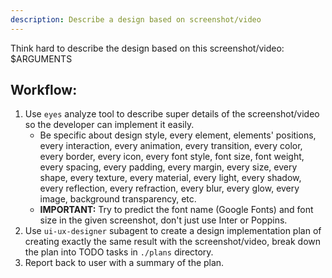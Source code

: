 ```yaml
---
description: Describe a design based on screenshot/video
---
```


Think hard to describe the design based on this screenshot/video: 
<screenshot>$ARGUMENTS</screenshot>

## Workflow:
1. Use `eyes` analyze tool to describe super details of the screenshot/video so the developer can implement it easily.
   - Be specific about design style, every element, elements' positions, every interaction, every animation, every transition, every color, every border, every icon, every font style, font size, font weight, every spacing, every padding, every margin, every size, every shape, every texture, every material, every light, every shadow, every reflection, every refraction, every blur, every glow, every image, background transparency, etc.
   - **IMPORTANT:** Try to predict the font name (Google Fonts) and font size in the given screenshot, don't just use Inter or Poppins.
2. Use `ui-ux-designer` subagent to create a design implementation plan of creating exactly the same result with the screenshot/video, break down the plan into TODO tasks in `./plans` directory.
3. Report back to user with a summary of the plan.